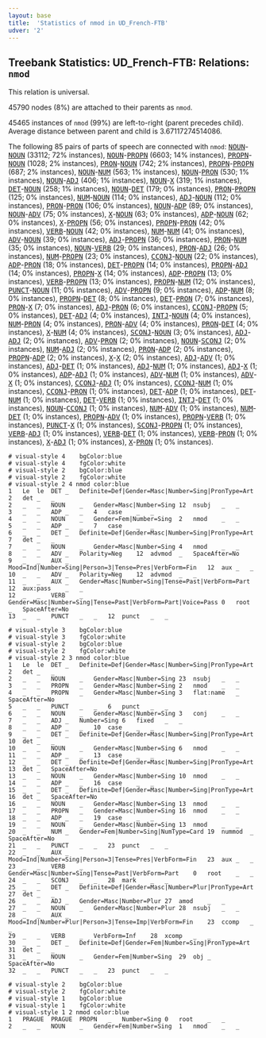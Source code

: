 ```yaml
---
layout: base
title:  'Statistics of nmod in UD_French-FTB'
udver: '2'
---
```


## Treebank Statistics: UD_French-FTB: Relations: `nmod`

This relation is universal.

45790 nodes (8%) are attached to their parents as `nmod`.

45465 instances of `nmod` (99%) are left-to-right (parent precedes child).
Average distance between parent and child is 3.67117274514086.

The following 85 pairs of parts of speech are connected with `nmod`: <tt><a href="fr_ftb-pos-NOUN.html">NOUN</a></tt>-<tt><a href="fr_ftb-pos-NOUN.html">NOUN</a></tt> (33112; 72% instances), <tt><a href="fr_ftb-pos-NOUN.html">NOUN</a></tt>-<tt><a href="fr_ftb-pos-PROPN.html">PROPN</a></tt> (6603; 14% instances), <tt><a href="fr_ftb-pos-PROPN.html">PROPN</a></tt>-<tt><a href="fr_ftb-pos-NOUN.html">NOUN</a></tt> (1028; 2% instances), <tt><a href="fr_ftb-pos-PRON.html">PRON</a></tt>-<tt><a href="fr_ftb-pos-NOUN.html">NOUN</a></tt> (742; 2% instances), <tt><a href="fr_ftb-pos-PROPN.html">PROPN</a></tt>-<tt><a href="fr_ftb-pos-PROPN.html">PROPN</a></tt> (687; 2% instances), <tt><a href="fr_ftb-pos-NOUN.html">NOUN</a></tt>-<tt><a href="fr_ftb-pos-NUM.html">NUM</a></tt> (563; 1% instances), <tt><a href="fr_ftb-pos-NOUN.html">NOUN</a></tt>-<tt><a href="fr_ftb-pos-PRON.html">PRON</a></tt> (530; 1% instances), <tt><a href="fr_ftb-pos-NOUN.html">NOUN</a></tt>-<tt><a href="fr_ftb-pos-ADJ.html">ADJ</a></tt> (406; 1% instances), <tt><a href="fr_ftb-pos-NOUN.html">NOUN</a></tt>-<tt><a href="fr_ftb-pos-X.html">X</a></tt> (319; 1% instances), <tt><a href="fr_ftb-pos-DET.html">DET</a></tt>-<tt><a href="fr_ftb-pos-NOUN.html">NOUN</a></tt> (258; 1% instances), <tt><a href="fr_ftb-pos-NOUN.html">NOUN</a></tt>-<tt><a href="fr_ftb-pos-DET.html">DET</a></tt> (179; 0% instances), <tt><a href="fr_ftb-pos-PRON.html">PRON</a></tt>-<tt><a href="fr_ftb-pos-PROPN.html">PROPN</a></tt> (125; 0% instances), <tt><a href="fr_ftb-pos-NUM.html">NUM</a></tt>-<tt><a href="fr_ftb-pos-NOUN.html">NOUN</a></tt> (114; 0% instances), <tt><a href="fr_ftb-pos-ADJ.html">ADJ</a></tt>-<tt><a href="fr_ftb-pos-NOUN.html">NOUN</a></tt> (112; 0% instances), <tt><a href="fr_ftb-pos-PRON.html">PRON</a></tt>-<tt><a href="fr_ftb-pos-PRON.html">PRON</a></tt> (106; 0% instances), <tt><a href="fr_ftb-pos-NOUN.html">NOUN</a></tt>-<tt><a href="fr_ftb-pos-ADP.html">ADP</a></tt> (89; 0% instances), <tt><a href="fr_ftb-pos-NOUN.html">NOUN</a></tt>-<tt><a href="fr_ftb-pos-ADV.html">ADV</a></tt> (75; 0% instances), <tt><a href="fr_ftb-pos-X.html">X</a></tt>-<tt><a href="fr_ftb-pos-NOUN.html">NOUN</a></tt> (63; 0% instances), <tt><a href="fr_ftb-pos-ADP.html">ADP</a></tt>-<tt><a href="fr_ftb-pos-NOUN.html">NOUN</a></tt> (62; 0% instances), <tt><a href="fr_ftb-pos-X.html">X</a></tt>-<tt><a href="fr_ftb-pos-PROPN.html">PROPN</a></tt> (56; 0% instances), <tt><a href="fr_ftb-pos-PROPN.html">PROPN</a></tt>-<tt><a href="fr_ftb-pos-PRON.html">PRON</a></tt> (42; 0% instances), <tt><a href="fr_ftb-pos-VERB.html">VERB</a></tt>-<tt><a href="fr_ftb-pos-NOUN.html">NOUN</a></tt> (42; 0% instances), <tt><a href="fr_ftb-pos-NUM.html">NUM</a></tt>-<tt><a href="fr_ftb-pos-NUM.html">NUM</a></tt> (41; 0% instances), <tt><a href="fr_ftb-pos-ADV.html">ADV</a></tt>-<tt><a href="fr_ftb-pos-NOUN.html">NOUN</a></tt> (39; 0% instances), <tt><a href="fr_ftb-pos-ADJ.html">ADJ</a></tt>-<tt><a href="fr_ftb-pos-PROPN.html">PROPN</a></tt> (36; 0% instances), <tt><a href="fr_ftb-pos-PRON.html">PRON</a></tt>-<tt><a href="fr_ftb-pos-NUM.html">NUM</a></tt> (35; 0% instances), <tt><a href="fr_ftb-pos-NOUN.html">NOUN</a></tt>-<tt><a href="fr_ftb-pos-VERB.html">VERB</a></tt> (29; 0% instances), <tt><a href="fr_ftb-pos-PRON.html">PRON</a></tt>-<tt><a href="fr_ftb-pos-ADJ.html">ADJ</a></tt> (26; 0% instances), <tt><a href="fr_ftb-pos-NUM.html">NUM</a></tt>-<tt><a href="fr_ftb-pos-PROPN.html">PROPN</a></tt> (23; 0% instances), <tt><a href="fr_ftb-pos-CCONJ.html">CCONJ</a></tt>-<tt><a href="fr_ftb-pos-NOUN.html">NOUN</a></tt> (22; 0% instances), <tt><a href="fr_ftb-pos-ADP.html">ADP</a></tt>-<tt><a href="fr_ftb-pos-PRON.html">PRON</a></tt> (18; 0% instances), <tt><a href="fr_ftb-pos-DET.html">DET</a></tt>-<tt><a href="fr_ftb-pos-PROPN.html">PROPN</a></tt> (14; 0% instances), <tt><a href="fr_ftb-pos-PROPN.html">PROPN</a></tt>-<tt><a href="fr_ftb-pos-ADJ.html">ADJ</a></tt> (14; 0% instances), <tt><a href="fr_ftb-pos-PROPN.html">PROPN</a></tt>-<tt><a href="fr_ftb-pos-X.html">X</a></tt> (14; 0% instances), <tt><a href="fr_ftb-pos-ADP.html">ADP</a></tt>-<tt><a href="fr_ftb-pos-PROPN.html">PROPN</a></tt> (13; 0% instances), <tt><a href="fr_ftb-pos-VERB.html">VERB</a></tt>-<tt><a href="fr_ftb-pos-PROPN.html">PROPN</a></tt> (13; 0% instances), <tt><a href="fr_ftb-pos-PROPN.html">PROPN</a></tt>-<tt><a href="fr_ftb-pos-NUM.html">NUM</a></tt> (12; 0% instances), <tt><a href="fr_ftb-pos-PUNCT.html">PUNCT</a></tt>-<tt><a href="fr_ftb-pos-NOUN.html">NOUN</a></tt> (11; 0% instances), <tt><a href="fr_ftb-pos-ADV.html">ADV</a></tt>-<tt><a href="fr_ftb-pos-PROPN.html">PROPN</a></tt> (9; 0% instances), <tt><a href="fr_ftb-pos-ADP.html">ADP</a></tt>-<tt><a href="fr_ftb-pos-NUM.html">NUM</a></tt> (8; 0% instances), <tt><a href="fr_ftb-pos-PROPN.html">PROPN</a></tt>-<tt><a href="fr_ftb-pos-DET.html">DET</a></tt> (8; 0% instances), <tt><a href="fr_ftb-pos-DET.html">DET</a></tt>-<tt><a href="fr_ftb-pos-PRON.html">PRON</a></tt> (7; 0% instances), <tt><a href="fr_ftb-pos-PRON.html">PRON</a></tt>-<tt><a href="fr_ftb-pos-X.html">X</a></tt> (7; 0% instances), <tt><a href="fr_ftb-pos-ADJ.html">ADJ</a></tt>-<tt><a href="fr_ftb-pos-PRON.html">PRON</a></tt> (6; 0% instances), <tt><a href="fr_ftb-pos-CCONJ.html">CCONJ</a></tt>-<tt><a href="fr_ftb-pos-PROPN.html">PROPN</a></tt> (5; 0% instances), <tt><a href="fr_ftb-pos-DET.html">DET</a></tt>-<tt><a href="fr_ftb-pos-ADJ.html">ADJ</a></tt> (4; 0% instances), <tt><a href="fr_ftb-pos-INTJ.html">INTJ</a></tt>-<tt><a href="fr_ftb-pos-NOUN.html">NOUN</a></tt> (4; 0% instances), <tt><a href="fr_ftb-pos-NUM.html">NUM</a></tt>-<tt><a href="fr_ftb-pos-PRON.html">PRON</a></tt> (4; 0% instances), <tt><a href="fr_ftb-pos-PRON.html">PRON</a></tt>-<tt><a href="fr_ftb-pos-ADV.html">ADV</a></tt> (4; 0% instances), <tt><a href="fr_ftb-pos-PRON.html">PRON</a></tt>-<tt><a href="fr_ftb-pos-DET.html">DET</a></tt> (4; 0% instances), <tt><a href="fr_ftb-pos-X.html">X</a></tt>-<tt><a href="fr_ftb-pos-NUM.html">NUM</a></tt> (4; 0% instances), <tt><a href="fr_ftb-pos-SCONJ.html">SCONJ</a></tt>-<tt><a href="fr_ftb-pos-NOUN.html">NOUN</a></tt> (3; 0% instances), <tt><a href="fr_ftb-pos-ADJ.html">ADJ</a></tt>-<tt><a href="fr_ftb-pos-ADJ.html">ADJ</a></tt> (2; 0% instances), <tt><a href="fr_ftb-pos-ADV.html">ADV</a></tt>-<tt><a href="fr_ftb-pos-PRON.html">PRON</a></tt> (2; 0% instances), <tt><a href="fr_ftb-pos-NOUN.html">NOUN</a></tt>-<tt><a href="fr_ftb-pos-SCONJ.html">SCONJ</a></tt> (2; 0% instances), <tt><a href="fr_ftb-pos-NUM.html">NUM</a></tt>-<tt><a href="fr_ftb-pos-ADJ.html">ADJ</a></tt> (2; 0% instances), <tt><a href="fr_ftb-pos-PRON.html">PRON</a></tt>-<tt><a href="fr_ftb-pos-ADP.html">ADP</a></tt> (2; 0% instances), <tt><a href="fr_ftb-pos-PROPN.html">PROPN</a></tt>-<tt><a href="fr_ftb-pos-ADP.html">ADP</a></tt> (2; 0% instances), <tt><a href="fr_ftb-pos-X.html">X</a></tt>-<tt><a href="fr_ftb-pos-X.html">X</a></tt> (2; 0% instances), <tt><a href="fr_ftb-pos-ADJ.html">ADJ</a></tt>-<tt><a href="fr_ftb-pos-ADV.html">ADV</a></tt> (1; 0% instances), <tt><a href="fr_ftb-pos-ADJ.html">ADJ</a></tt>-<tt><a href="fr_ftb-pos-DET.html">DET</a></tt> (1; 0% instances), <tt><a href="fr_ftb-pos-ADJ.html">ADJ</a></tt>-<tt><a href="fr_ftb-pos-NUM.html">NUM</a></tt> (1; 0% instances), <tt><a href="fr_ftb-pos-ADJ.html">ADJ</a></tt>-<tt><a href="fr_ftb-pos-X.html">X</a></tt> (1; 0% instances), <tt><a href="fr_ftb-pos-ADP.html">ADP</a></tt>-<tt><a href="fr_ftb-pos-ADJ.html">ADJ</a></tt> (1; 0% instances), <tt><a href="fr_ftb-pos-ADV.html">ADV</a></tt>-<tt><a href="fr_ftb-pos-NUM.html">NUM</a></tt> (1; 0% instances), <tt><a href="fr_ftb-pos-ADV.html">ADV</a></tt>-<tt><a href="fr_ftb-pos-X.html">X</a></tt> (1; 0% instances), <tt><a href="fr_ftb-pos-CCONJ.html">CCONJ</a></tt>-<tt><a href="fr_ftb-pos-ADJ.html">ADJ</a></tt> (1; 0% instances), <tt><a href="fr_ftb-pos-CCONJ.html">CCONJ</a></tt>-<tt><a href="fr_ftb-pos-NUM.html">NUM</a></tt> (1; 0% instances), <tt><a href="fr_ftb-pos-CCONJ.html">CCONJ</a></tt>-<tt><a href="fr_ftb-pos-PRON.html">PRON</a></tt> (1; 0% instances), <tt><a href="fr_ftb-pos-DET.html">DET</a></tt>-<tt><a href="fr_ftb-pos-ADP.html">ADP</a></tt> (1; 0% instances), <tt><a href="fr_ftb-pos-DET.html">DET</a></tt>-<tt><a href="fr_ftb-pos-NUM.html">NUM</a></tt> (1; 0% instances), <tt><a href="fr_ftb-pos-DET.html">DET</a></tt>-<tt><a href="fr_ftb-pos-VERB.html">VERB</a></tt> (1; 0% instances), <tt><a href="fr_ftb-pos-INTJ.html">INTJ</a></tt>-<tt><a href="fr_ftb-pos-DET.html">DET</a></tt> (1; 0% instances), <tt><a href="fr_ftb-pos-NOUN.html">NOUN</a></tt>-<tt><a href="fr_ftb-pos-CCONJ.html">CCONJ</a></tt> (1; 0% instances), <tt><a href="fr_ftb-pos-NUM.html">NUM</a></tt>-<tt><a href="fr_ftb-pos-ADV.html">ADV</a></tt> (1; 0% instances), <tt><a href="fr_ftb-pos-NUM.html">NUM</a></tt>-<tt><a href="fr_ftb-pos-DET.html">DET</a></tt> (1; 0% instances), <tt><a href="fr_ftb-pos-PROPN.html">PROPN</a></tt>-<tt><a href="fr_ftb-pos-ADV.html">ADV</a></tt> (1; 0% instances), <tt><a href="fr_ftb-pos-PROPN.html">PROPN</a></tt>-<tt><a href="fr_ftb-pos-VERB.html">VERB</a></tt> (1; 0% instances), <tt><a href="fr_ftb-pos-PUNCT.html">PUNCT</a></tt>-<tt><a href="fr_ftb-pos-X.html">X</a></tt> (1; 0% instances), <tt><a href="fr_ftb-pos-SCONJ.html">SCONJ</a></tt>-<tt><a href="fr_ftb-pos-PROPN.html">PROPN</a></tt> (1; 0% instances), <tt><a href="fr_ftb-pos-VERB.html">VERB</a></tt>-<tt><a href="fr_ftb-pos-ADJ.html">ADJ</a></tt> (1; 0% instances), <tt><a href="fr_ftb-pos-VERB.html">VERB</a></tt>-<tt><a href="fr_ftb-pos-DET.html">DET</a></tt> (1; 0% instances), <tt><a href="fr_ftb-pos-VERB.html">VERB</a></tt>-<tt><a href="fr_ftb-pos-PRON.html">PRON</a></tt> (1; 0% instances), <tt><a href="fr_ftb-pos-X.html">X</a></tt>-<tt><a href="fr_ftb-pos-ADJ.html">ADJ</a></tt> (1; 0% instances), <tt><a href="fr_ftb-pos-X.html">X</a></tt>-<tt><a href="fr_ftb-pos-PRON.html">PRON</a></tt> (1; 0% instances).


~~~ conllu
# visual-style 4	bgColor:blue
# visual-style 4	fgColor:white
# visual-style 2	bgColor:blue
# visual-style 2	fgColor:white
# visual-style 2 4 nmod	color:blue
1	Le	le	DET	_	Definite=Def|Gender=Masc|Number=Sing|PronType=Art	2	det	_	_
2	_	_	NOUN	_	Gender=Masc|Number=Sing	12	nsubj	_	_
3	_	_	ADP	_	_	4	case	_	_
4	_	_	NOUN	_	Gender=Fem|Number=Sing	2	nmod	_	_
5	_	_	ADP	_	_	7	case	_	_
6	_	_	DET	_	Definite=Def|Gender=Masc|Number=Sing|PronType=Art	7	det	_	_
7	_	_	NOUN	_	Gender=Masc|Number=Sing	4	nmod	_	_
8	_	_	ADV	_	Polarity=Neg	12	advmod	_	SpaceAfter=No
9	_	_	AUX	_	Mood=Ind|Number=Sing|Person=3|Tense=Pres|VerbForm=Fin	12	aux	_	_
10	_	_	ADV	_	Polarity=Neg	12	advmod	_	_
11	_	_	AUX	_	Gender=Masc|Number=Sing|Tense=Past|VerbForm=Part	12	aux:pass	_	_
12	_	_	VERB	_	Gender=Masc|Number=Sing|Tense=Past|VerbForm=Part|Voice=Pass	0	root	_	SpaceAfter=No
13	_	_	PUNCT	_	_	12	punct	_	_

~~~


~~~ conllu
# visual-style 3	bgColor:blue
# visual-style 3	fgColor:white
# visual-style 2	bgColor:blue
# visual-style 2	fgColor:white
# visual-style 2 3 nmod	color:blue
1	Le	le	DET	_	Definite=Def|Gender=Masc|Number=Sing|PronType=Art	2	det	_	_
2	_	_	NOUN	_	Gender=Masc|Number=Sing	23	nsubj	_	_
3	_	_	PROPN	_	Gender=Masc|Number=Sing	2	nmod	_	_
4	_	_	PROPN	_	Gender=Masc|Number=Sing	3	flat:name	_	SpaceAfter=No
5	_	_	PUNCT	_	_	6	punct	_	_
6	_	_	NOUN	_	Gender=Masc|Number=Sing	3	conj	_	_
7	_	_	ADJ	_	Number=Sing	6	fixed	_	_
8	_	_	ADP	_	_	10	case	_	_
9	_	_	DET	_	Definite=Def|Gender=Masc|Number=Sing|PronType=Art	10	det	_	_
10	_	_	NOUN	_	Gender=Masc|Number=Sing	6	nmod	_	_
11	_	_	ADP	_	_	13	case	_	_
12	_	_	DET	_	Definite=Def|Gender=Masc|Number=Sing|PronType=Art	13	det	_	SpaceAfter=No
13	_	_	NOUN	_	Gender=Masc|Number=Sing	10	nmod	_	_
14	_	_	ADP	_	_	16	case	_	_
15	_	_	DET	_	Definite=Def|Gender=Masc|Number=Sing|PronType=Art	16	det	_	SpaceAfter=No
16	_	_	NOUN	_	Gender=Masc|Number=Sing	13	nmod	_	_
17	_	_	PROPN	_	Gender=Masc|Number=Sing	16	nmod	_	_
18	_	_	ADP	_	_	19	case	_	_
19	_	_	NOUN	_	Gender=Masc|Number=Sing	13	nmod	_	_
20	_	_	NUM	_	Gender=Fem|Number=Sing|NumType=Card	19	nummod	_	SpaceAfter=No
21	_	_	PUNCT	_	_	23	punct	_	_
22	_	_	AUX	_	Mood=Ind|Number=Sing|Person=3|Tense=Pres|VerbForm=Fin	23	aux	_	_
23	_	_	VERB	_	Gender=Masc|Number=Sing|Tense=Past|VerbForm=Part	0	root	_	_
24	_	_	SCONJ	_	_	28	mark	_	_
25	_	_	DET	_	Definite=Def|Gender=Masc|Number=Plur|PronType=Art	27	det	_	_
26	_	_	ADJ	_	Gender=Masc|Number=Plur	27	amod	_	_
27	_	_	NOUN	_	Gender=Masc|Number=Plur	28	nsubj	_	_
28	_	_	AUX	_	Mood=Ind|Number=Plur|Person=3|Tense=Imp|VerbForm=Fin	23	ccomp	_	_
29	_	_	VERB	_	VerbForm=Inf	28	xcomp	_	_
30	_	_	DET	_	Definite=Def|Gender=Fem|Number=Sing|PronType=Art	31	det	_	_
31	_	_	NOUN	_	Gender=Fem|Number=Sing	29	obj	_	SpaceAfter=No
32	_	_	PUNCT	_	_	23	punct	_	_

~~~


~~~ conllu
# visual-style 2	bgColor:blue
# visual-style 2	fgColor:white
# visual-style 1	bgColor:blue
# visual-style 1	fgColor:white
# visual-style 1 2 nmod	color:blue
1	PRAGUE	PRAGUE	PROPN	_	Number=Sing	0	root	_	_
2	_	_	NOUN	_	Gender=Fem|Number=Sing	1	nmod	_	_

~~~


